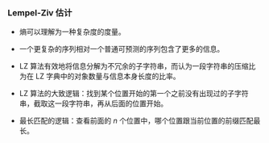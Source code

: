 ### Lempel-Ziv 估计

- 熵可以理解为一种复杂度的度量。

- 一个更复杂的序列相对一个普通可预测的序列包含了更多的信息。

- LZ 算法有效地将信息分解为不冗余的子字符串，而认为一段字符串的压缩比为在 LZ 字典中的对象数量与信息本身长度的比率。

- LZ 算法的大致逻辑：找到某个位置开始的第一个之前没有出现过的子字符串，截取这一段字符串，再从后面的位置开始。

- 最长匹配的逻辑：查看前面的 $n$ 个位置中，哪个位置跟当前位置的前缀匹配最长。